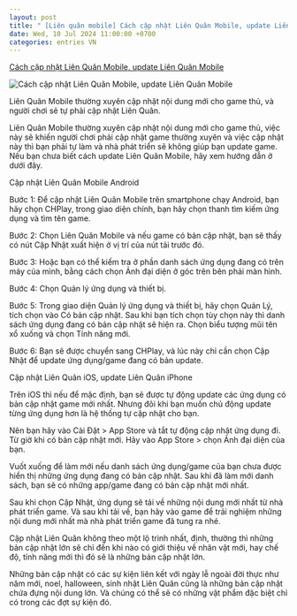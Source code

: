```yaml
---
layout: post
title: " [Liên quân mobile] Cách cập nhật Liên Quân Mobile, update Liên Quân Mobile"
date: Wed, 10 Jul 2024 11:00:00 +0700
categories: entries VN
---
```

[Cách cập nhật Liên Quân Mobile, update Liên Quân Mobile](https://quantrimang.com/cong-nghe/cach-cap-nhat-lien-quan-mobile-203972)

![Cách cập nhật Liên Quân Mobile, update Liên Quân Mobile](https://st.quantrimang.com/photos/image/2024/07/10/Cach-cap-nhat-Lien-Quan-700.jpg)

Liên Quân Mobile thường xuyên cập nhật nội dung mới cho game thủ, và người chơi sẽ tự phải cập nhật Liên Quân.

Liên Quân Mobile thường xuyên cập nhật nội dung mới cho game thủ, việc này sẽ khiến người chơi phải cập nhật game thường xuyên và việc cập nhật này thì bạn phải tự làm và nhà phát triển sẽ không giúp bạn update game. Nếu bạn chưa biết cách update Liên Quân Mobile, hãy xem hướng dẫn ở dưới đây.

Cập nhật Liên Quân Mobile Android

Bước 1: Để cập nhật Liên Quân Mobile trên smartphone chạy Android, bạn hãy chọn CHPlay, trong giao diện chính, bạn hãy chọn thanh tìm kiếm ứng dụng và tìm tên game.

Bước 2: Chọn Liên Quân Mobile và nếu game có bản cập nhật, bạn sẽ thấy có nút Cập Nhật xuất hiện ở vị trí của nút tải trước đó.

Bước 3: Hoặc bạn có thể kiểm tra ở phần danh sách ứng dụng đang có trên máy của mình, bằng cách chọn Ảnh đại diện ở góc trên bên phải màn hình.

Bước 4: Chọn Quản lý ứng dụng và thiết bị.

Bước 5: Trong giao diện Quản lý ứng dụng và thiết bị, hãy chọn Quản Lý, tích chọn vào Có bản cập nhật. Sau khi bạn tích chọn tùy chọn này thì danh sách ứng dụng đang có bản cập nhật sẽ hiện ra. Chọn biểu tượng mũi tên xổ xuống và chọn Tính năng mới.

Bước 6: Bạn sẽ được chuyển sang CHPlay, và lúc này chỉ cần chọn Cập Nhật để update ứng dụng/game đang có bản update.

Cập nhật Liên Quân iOS, update Liên Quân iPhone

Trên iOS thì nếu để mặc định, bạn sẽ được tự động update các ứng dụng có bản cập nhật game mới nhất. Nhưng đôi khi bạn muốn chủ động update từng ứng dụng hơn là hệ thống tự cập nhật cho bạn.

Nên bạn hãy vào Cài Đặt > App Store và tắt tự động cập nhật ứng dụng đi. Từ giờ khi có bản cập nhật mới. Hãy vào App Store > chọn Ảnh đại diện của bạn.

Vuốt xuống để làm mới nếu danh sách ứng dụng/game của bạn chưa được hiển thị những ứng dụng đang có bản cập nhật. Sau khi đã làm mới danh sách, bạn sẽ có những app/game đang có bản cập nhật mới nhất.

Sau khi chọn Cập Nhật, ứng dụng sẽ tải về những nội dung mới nhất từ nhà phát triển game. Và sau khi tải về, bạn hãy vào game để trải nghiệm những nội dung mới nhất mà nhà phát triển game đã tung ra nhé.

Cập nhật Liên Quân không theo một lộ trình nhất, định, thường thì những bản cập nhật lớn sẽ chỉ đến khi nào có giới thiệu về nhân vật mới, hay chế độ, tính năng mới thì đó sẽ là những bản cập nhật lớn.

Những bản cập nhật có các sự kiện liên kết với ngày lễ ngoài đời thực như năm mới, noel, halloween, sinh nhật Liên Quân cũng là những bản cập nhật chứa đựng nội dung lớn. Và chúng có thể sẽ có những vật phẩm đặc biệt chỉ có trong các đợt sự kiện đó.

